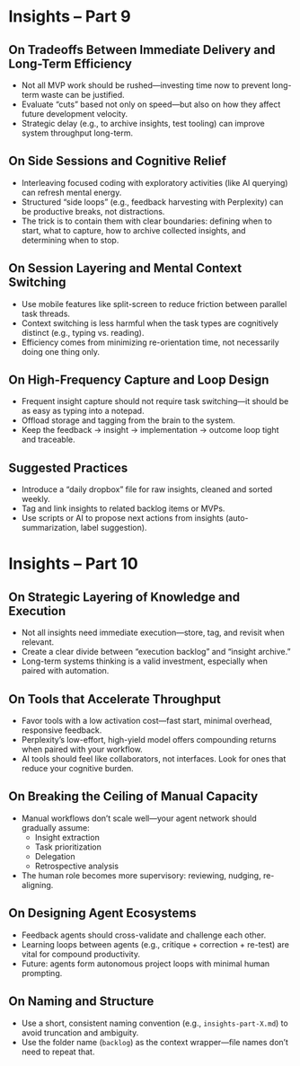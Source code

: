 # Insights – Part 9

## On Tradeoffs Between Immediate Delivery and Long-Term Efficiency

- Not all MVP work should be rushed—investing time now to prevent long-term waste can be justified.
- Evaluate “cuts” based not only on speed—but also on how they affect future development velocity.
- Strategic delay (e.g., to archive insights, test tooling) can improve system throughput long-term.

## On Side Sessions and Cognitive Relief

- Interleaving focused coding with exploratory activities (like AI querying) can refresh mental energy.
- Structured “side loops” (e.g., feedback harvesting with Perplexity) can be productive breaks, not distractions.
- The trick is to contain them with clear boundaries: defining when to start, what to capture, how to archive collected insights, and determining when to stop.

## On Session Layering and Mental Context Switching

- Use mobile features like split-screen to reduce friction between parallel task threads.
- Context switching is less harmful when the task types are cognitively distinct (e.g., typing vs. reading).
- Efficiency comes from minimizing re-orientation time, not necessarily doing one thing only.

## On High-Frequency Capture and Loop Design

- Frequent insight capture should not require task switching—it should be as easy as typing into a notepad.
- Offload storage and tagging from the brain to the system.
- Keep the feedback → insight → implementation → outcome loop tight and traceable.

## Suggested Practices

- Introduce a “daily dropbox” file for raw insights, cleaned and sorted weekly.
- Tag and link insights to related backlog items or MVPs.
- Use scripts or AI to propose next actions from insights (auto-summarization, label suggestion).

# Insights – Part 10

## On Strategic Layering of Knowledge and Execution

- Not all insights need immediate execution—store, tag, and revisit when relevant.
- Create a clear divide between “execution backlog” and “insight archive.”
- Long-term systems thinking is a valid investment, especially when paired with automation.

## On Tools that Accelerate Throughput

- Favor tools with a low activation cost—fast start, minimal overhead, responsive feedback.
- Perplexity’s low-effort, high-yield model offers compounding returns when paired with your workflow.
- AI tools should feel like collaborators, not interfaces. Look for ones that reduce your cognitive burden.

## On Breaking the Ceiling of Manual Capacity

- Manual workflows don’t scale well—your agent network should gradually assume:
  - Insight extraction
  - Task prioritization
  - Delegation
  - Retrospective analysis
- The human role becomes more supervisory: reviewing, nudging, re-aligning.

## On Designing Agent Ecosystems

- Feedback agents should cross-validate and challenge each other.
- Learning loops between agents (e.g., critique + correction + re-test) are vital for compound productivity.
- Future: agents form autonomous project loops with minimal human prompting.

## On Naming and Structure

- Use a short, consistent naming convention (e.g., `insights-part-X.md`) to avoid truncation and ambiguity.
- Use the folder name (`backlog`) as the context wrapper—file names don’t need to repeat that.
